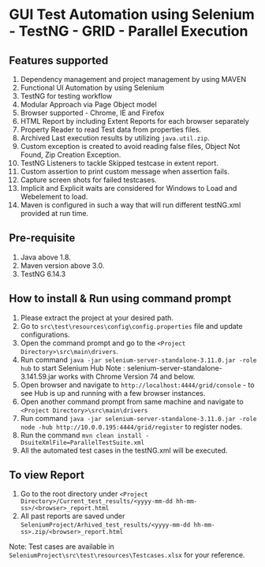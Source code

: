 # GUI Test Automation using Selenium - TestNG - GRID - Parallel Execution

## Features supported
1. Dependency management and project management by using MAVEN
2. Functional UI Automation by using Selenium
3. TestNG for testing workflow
4. Modular Approach via Page Object model
5. Browser supported - Chrome, IE and Firefox
6. HTML Report by including Extent Reports for each browser separately
7. Property Reader to read Test data from properties files.
8. Archived Last execution results by utilizing `java.util.zip`. 
9. Custom exception is created to avoid reading false files, Object Not Found, Zip Creation Exception.
10. TestNG Listeners to tackle Skipped testcase in extent report.
11. Custom assertion to print custom message when assertion fails.
12. Capture screen shots for failed testcases.
13. Implicit and Explicit waits are considered for Windows to Load and Webelement to load.
14. Maven is configured in such a way that will run different testNG.xml provided at run time.


## Pre-requisite
1. Java above 1.8.
2. Maven version above 3.0.
3. TestNG 6.14.3

## How to install & Run using command prompt
1. Please extract the project at your desired path.
2. Go to `src\test\resources\config\config.properties` file and update configurations. 
3. Open the command prompt and go to the `<Project Directory>\src\main\drivers`.
4. Run command `java -jar selenium-server-standalone-3.11.0.jar -role hub` to start Selenium Hub
Note : selenium-server-standalone-3.141.59.jar works with Chrome Version 74 and below.
5. Open browser and navigate to `http://localhost:4444/grid/console` - to see Hub is up and running with a few browser instances.
6. Open another command prompt from same machine and navigate to `<Project Directory>\src\main\drivers`
7. Run command `java -jar selenium-server-standalone-3.11.0.jar -role node -hub http://10.0.0.195:4444/grid/register` to register nodes. 
8. Run the command `mvn clean install -DsuiteXmlFile=ParallelTestSuite.xml`
9. All the automated test cases in the testNG.xml will be executed.

		
## To view Report 
1. Go to the root directory under `<Project Directory>/Current_test_results/<yyyy-mm-dd hh-mm-ss>/<browser>_report.html`
2. All past reports are saved under `SeleniumProject/Arhived_test_results/<yyyy-mm-dd hh-mm-ss>.zip/<browser>_report.html` 


Note: Test cases are available in `SeleniumProject\src\test\resources\Testcases.xlsx` for your reference.
